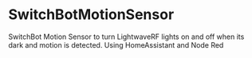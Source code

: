 # SwitchBotMotionSensor
SwitchBot Motion Sensor to turn LightwaveRF lights on and off when its dark and motion is detected.
Using HomeAssistant and Node Red
